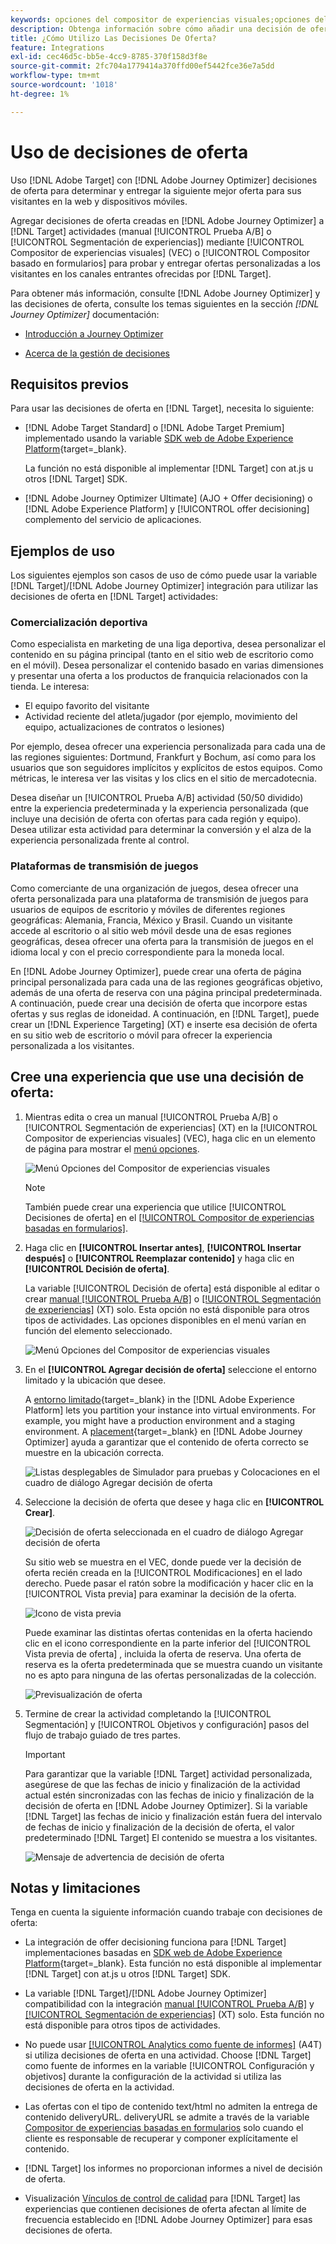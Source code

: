 ```yaml
---
keywords: opciones del compositor de experiencias visuales;opciones del compositor de experiencias;opciones de experiencia;decisión de ofertas;offer decisioning;ajo;optimización de recorrido
description: Obtenga información sobre cómo añadir una decisión de oferta creada en [!DNL Adobe Journey Optimizer] a una actividad .
title: ¿Cómo Utilizo Las Decisiones De Oferta?
feature: Integrations
exl-id: cec46d5c-bb5e-4cc9-8785-370f158d3f8e
source-git-commit: 2fc704a1779414a370ffd00ef5442fce36e7a5dd
workflow-type: tm+mt
source-wordcount: '1018'
ht-degree: 1%

---
```


# Uso de decisiones de oferta

Uso [!DNL Adobe Target] con [!DNL Adobe Journey Optimizer] decisiones de oferta para determinar y entregar la siguiente mejor oferta para sus visitantes en la web y dispositivos móviles.

Agregar decisiones de oferta creadas en [!DNL Adobe Journey Optimizer] a [!DNL Target] actividades (manual [!UICONTROL Prueba A/B] o [!UICONTROL Segmentación de experiencias]) mediante [!UICONTROL Compositor de experiencias visuales] (VEC) o [!UICONTROL Compositor basado en formularios] para probar y entregar ofertas personalizadas a los visitantes en los canales entrantes ofrecidas por [!DNL Target].

Para obtener más información, consulte [!DNL Adobe Journey Optimizer] y las decisiones de oferta, consulte los temas siguientes en la sección *[!DNL Journey Optimizer]* documentación:

* [Introducción a Journey Optimizer](https://experienceleague.adobe.com/docs/journey-optimizer/using/get-started/get-started.html)

* [Acerca de la gestión de decisiones](https://experienceleague.adobe.com/docs/journey-optimizer/using/offer-decisioning/get-started-decision/starting-offer-decisioning.html)

## Requisitos previos  

Para usar las decisiones de oferta en [!DNL Target], necesita lo siguiente:

* [!DNL Adobe Target Standard] o [!DNL Adobe Target Premium] implementado usando la variable [SDK web de Adobe Experience Platform](https://experienceleague.adobe.com/docs/target-dev/developer/client-side/aep-web-sdk.html){target=_blank}.

   La función no está disponible al implementar [!DNL Target] con at.js u otros [!DNL Target] SDK.

* [!DNL Adobe Journey Optimizer Ultimate] (AJO + Offer decisioning) o [!DNL Adobe Experience Platform] y [!UICONTROL offer decisioning] complemento del servicio de aplicaciones.

## Ejemplos de uso

Los siguientes ejemplos son casos de uso de cómo puede usar la variable [!DNL Target]/[!DNL Adobe Journey Optimizer] integración para utilizar las decisiones de oferta en [!DNL Target] actividades:

### Comercialización deportiva

Como especialista en marketing de una liga deportiva, desea personalizar el contenido en su página principal (tanto en el sitio web de escritorio como en el móvil). Desea personalizar el contenido basado en varias dimensiones y presentar una oferta a los productos de franquicia relacionados con la tienda. Le interesa:

* El equipo favorito del visitante
* Actividad reciente del atleta/jugador (por ejemplo, movimiento del equipo, actualizaciones de contratos o lesiones)

Por ejemplo, desea ofrecer una experiencia personalizada para cada una de las regiones siguientes: Dortmund, Frankfurt y Bochum, así como para los usuarios que son seguidores implícitos y explícitos de estos equipos. Como métricas, le interesa ver las visitas y los clics en el sitio de mercadotecnia.

Desea diseñar un [!UICONTROL Prueba A/B] actividad (50/50 dividido) entre la experiencia predeterminada y la experiencia personalizada (que incluye una decisión de oferta con ofertas para cada región y equipo). Desea utilizar esta actividad para determinar la conversión y el alza de la experiencia personalizada frente al control.

### Plataformas de transmisión de juegos

Como comerciante de una organización de juegos, desea ofrecer una oferta personalizada para una plataforma de transmisión de juegos para usuarios de equipos de escritorio y móviles de diferentes regiones geográficas: Alemania, Francia, México y Brasil. Cuando un visitante accede al escritorio o al sitio web móvil desde una de esas regiones geográficas, desea ofrecer una oferta para la transmisión de juegos en el idioma local y con el precio correspondiente para la moneda local.

En [!DNL Adobe Journey Optimizer], puede crear una oferta de página principal personalizada para cada una de las regiones geográficas objetivo, además de una oferta de reserva con una página principal predeterminada. A continuación, puede crear una decisión de oferta que incorpore estas ofertas y sus reglas de idoneidad. A continuación, en [!DNL Target], puede crear un [!DNL Experience Targeting] (XT) e inserte esa decisión de oferta en su sitio web de escritorio o móvil para ofrecer la experiencia personalizada a los visitantes.

## Cree una experiencia que use una decisión de oferta:

1. Mientras edita o crea un manual [!UICONTROL Prueba A/B] o [!UICONTROL Segmentación de experiencias] (XT) en la [!UICONTROL Compositor de experiencias visuales] (VEC), haga clic en un elemento de página para mostrar el [menú opciones](/help/main/c-experiences/c-visual-experience-composer/viztarget-options.md).

   ![Menú Opciones del Compositor de experiencias visuales](assets/options-menu1.png)

   >[!NOTE]
   >
   >También puede crear una experiencia que utilice [!UICONTROL Decisiones de oferta] en el [[!UICONTROL Compositor de experiencias basadas en formularios]](/help/main/c-experiences/form-experience-composer.md).

1. Haga clic en **[!UICONTROL Insertar antes]**, **[!UICONTROL Insertar después]** o **[!UICONTROL Reemplazar contenido]** y haga clic en **[!UICONTROL Decisión de oferta]**.

   La variable [!UICONTROL Decisión de oferta] está disponible al editar o crear [manual [!UICONTROL Prueba A/B]](/help/main/c-activities/t-test-ab/test-ab.md#types) o [[!UICONTROL Segmentación de experiencias]](/help/main/c-activities/t-experience-target/experience-target.md) (XT) solo. Esta opción no está disponible para otros tipos de actividades. Las opciones disponibles en el menú varían en función del elemento seleccionado.

   ![Menú Opciones del Compositor de experiencias visuales](assets/options-menu.png)

1. En el **[!UICONTROL Agregar decisión de oferta]** seleccione el entorno limitado y la ubicación que desee.

   A [entorno limitado](https://experienceleague.adobe.com/docs/experience-platform/sandbox/ui/overview.html){target=_blank} in the [!DNL Adobe Experience Platform] lets you partition your instance into virtual environments. For example, you might have a production environment and a staging environment. A [placement](https://experienceleague.adobe.com/docs/journey-optimizer/using/offer-decisioning/create-components/creating-placements.html){target=_blank} en [!DNL Adobe Journey Optimizer] ayuda a garantizar que el contenido de oferta correcto se muestre en la ubicación correcta.

   ![Listas desplegables de Simulador para pruebas y Colocaciones en el cuadro de diálogo Agregar decisión de oferta](/help/main/c-integrating-target-with-mac/ajo/assets/sandbox-placement.png)

1. Seleccione la decisión de oferta que desee y haga clic en **[!UICONTROL Crear]**.

   ![Decisión de oferta seleccionada en el cuadro de diálogo Agregar decisión de oferta](assets/offer-decision.png)

   Su sitio web se muestra en el VEC, donde puede ver la decisión de oferta recién creada en la [!UICONTROL Modificaciones] en el lado derecho. Puede pasar el ratón sobre la modificación y hacer clic en la [!UICONTROL Vista previa] para examinar la decisión de la oferta.

   ![Icono de vista previa](assets/preview-icon.png)

   Puede examinar las distintas ofertas contenidas en la oferta haciendo clic en el icono correspondiente en la parte inferior del [!UICONTROL Vista previa de oferta] , incluida la oferta de reserva. Una oferta de reserva es la oferta predeterminada que se muestra cuando un visitante no es apto para ninguna de las ofertas personalizadas de la colección.

   ![Previsualización de oferta](assets/offer-preview.png)

1. Termine de crear la actividad completando la [!UICONTROL Segmentación] y [!UICONTROL Objetivos y configuración] pasos del flujo de trabajo guiado de tres partes.

   >[!IMPORTANT]
   >
   >Para garantizar que la variable [!DNL Target] actividad personalizada, asegúrese de que las fechas de inicio y finalización de la actividad actual estén sincronizadas con las fechas de inicio y finalización de la decisión de oferta en [!DNL Adobe Journey Optimizer]. Si la variable [!DNL Target] las fechas de inicio y finalización están fuera del intervalo de fechas de inicio y finalización de la decisión de oferta, el valor predeterminado [!DNL Target] El contenido se muestra a los visitantes.

   ![Mensaje de advertencia de decisión de oferta](/help/main/c-integrating-target-with-mac/ajo/assets/offer-decision-warning.png)

## Notas y limitaciones

Tenga en cuenta la siguiente información cuando trabaje con decisiones de oferta:

* La integración de offer decisioning funciona para [!DNL Target] implementaciones basadas en [SDK web de Adobe Experience Platform](https://experienceleague.adobe.com/docs/target-dev/developer/client-side/aep-web-sdk.html){target=_blank}. Esta función no está disponible al implementar [!DNL Target] con at.js u otros [!DNL Target] SDK.

* La variable [!DNL Target]/[!DNL Adobe Journey Optimizer] compatibilidad con la integración [manual [!UICONTROL Prueba A/B]](/help/main/c-activities/t-test-ab/test-ab.md#types) y [[!UICONTROL Segmentación de experiencias]](/help/main/c-activities/t-experience-target/experience-target.md) (XT) solo. Esta función no está disponible para otros tipos de actividades.

* No puede usar [[!UICONTROL Analytics como fuente de informes]](/help/main/c-integrating-target-with-mac/a4t/a4t.md) (A4T) si utiliza decisiones de oferta en una actividad. Choose [!DNL Target] como fuente de informes en la variable [!UICONTROL Configuración y objetivos] durante la configuración de la actividad si utiliza las decisiones de oferta en la actividad.

* Las ofertas con el tipo de contenido text/html no admiten la entrega de contenido deliveryURL. deliveryURL se admite a través de la variable [Compositor de experiencias basadas en formularios](/help/main/c-experiences/form-experience-composer.md) solo cuando el cliente es responsable de recuperar y componer explícitamente el contenido.

* [!DNL Target] los informes no proporcionan informes a nivel de decisión de oferta.

* Visualización [Vínculos de control de calidad](/help/main/c-activities/c-activity-qa/activity-qa.md) para [!DNL Target] las experiencias que contienen decisiones de oferta afectan al límite de frecuencia establecido en [!DNL Adobe Journey Optimizer] para esas decisiones de oferta.
